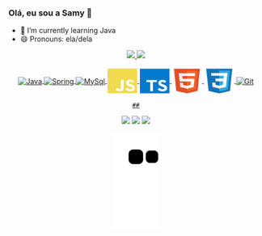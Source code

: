 ### Olá, eu sou a Samy 👋

- 🌱 I’m currently learning Java
- 😄 Pronouns: ela/dela
<div align="center">
  <a href="https://github.com/Samyllesmarcione">
  <img height="180em" src="https://github-readme-stats.vercel.app/api?username=Samyllesmarcione&show_icons=true&theme=synthwave&include_all_commits=true&count_private=true"/>
  <img height="180em" src="https://github-readme-stats.vercel.app/api/top-langs/?username=Samyllesmarcione&layout=compact&langs_count=7&theme=synthwave"/>

<div style="display: inline_block"><br>
  <img align="center" alt="Java" height="50" width="60" src="https://cdn.jsdelivr.net/gh/devicons/devicon/icons/java/java-original.svg" />
  <img align="center" alt="Spring" height="60" width="70" src="https://cdn.jsdelivr.net/gh/devicons/devicon/icons/spring/spring-original-wordmark.svg" />
  <img align="center" alt="MySql" height="60" width="70" src="https://cdn.jsdelivr.net/gh/devicons/devicon/icons/mysql/mysql-original-wordmark.svg"/>
  <img align="center" alt="Js" height="50" width="60" src="https://raw.githubusercontent.com/devicons/devicon/master/icons/javascript/javascript-plain.svg">
  <img align="center" alt="Ts" height="50" width="60" src="https://raw.githubusercontent.com/devicons/devicon/master/icons/typescript/typescript-plain.svg">
  <img align="center" alt="HTML" height="50" width="60" src="https://raw.githubusercontent.com/devicons/devicon/master/icons/html5/html5-original.svg">
  <img align="center" alt="CSS" height="50" width="60" src="https://raw.githubusercontent.com/devicons/devicon/master/icons/css3/css3-original.svg">
  <img align="center" alt="Git" height="60" width="70" src="https://cdn.jsdelivr.net/gh/devicons/devicon/icons/git/git-plain-wordmark.svg" />
</div>
    
    ##
    
<div> 
 <a href="https://discord.gg/Samy_0#8599" target="_blank"><img src="https://img.shields.io/badge/Discord-7289DA?style=for-the-badge&logo=discord&logoColor=white" target="_blank"></a> 
 <a href = "mailto:samylles@protonmail.com"><img src="https://img.shields.io/badge/-Gmail-%23333?style=for-the-badge&logo=gmail&logoColor=white" target="_blank"></a>
 <a href="https://www.linkedin.com/in/samyllesmarcione/-45875016a" target="_blank"><img src="https://img.shields.io/badge/-LinkedIn-%230077B5?style=for-the-badge&logo=linkedin&logoColor=white" target="_blank"></a> 
  
 ![snake gif](https://github.com/JU7I0/ju7i0/blob/output/github-contribution-grid-snake.svg)


  
